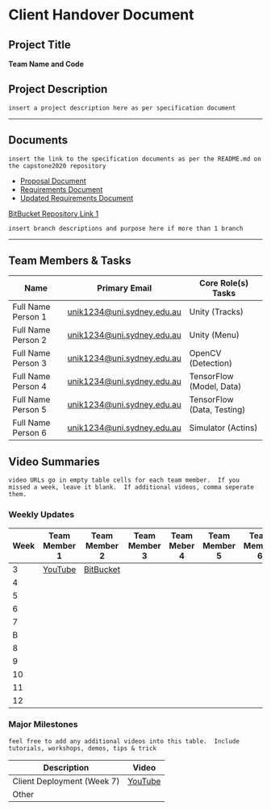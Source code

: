 # Client Handover Document 
## Project Title
**Team Name and Code**

## Project Description

`insert a project description here as per specification document`

---
## Documents

`insert the link to the specification documents as per the README.md on the capstone2020 repository`

- [Proposal Document]()
- [Requirements Document]()
- [Updated Requirements Document]()

[BitBucket Repository Link 1]()

`insert branch descriptions and purpose here if more than 1 branch`

---
## Team Members & Tasks

| Name | Primary Email | Core Role(s) Tasks |
|--|--|--|
| Full Name Person 1 | unik1234@uni.sydney.edu.au | Unity (Tracks) |
| Full Name Person 2 | unik1234@uni.sydney.edu.au | Unity (Menu) |
| Full Name Person 3 | unik1234@uni.sydney.edu.au | OpenCV (Detection) |
| Full Name Person 4 | unik1234@uni.sydney.edu.au | TensorFlow (Model, Data) |
| Full Name Person 5 | unik1234@uni.sydney.edu.au | TensorFlow (Data, Testing) |
| Full Name Person 6 | unik1234@uni.sydney.edu.au | Simulator (Actins) |

## Video Summaries

`video URLs go in empty table cells for each team member.  If you missed a week, leave it blank.  If additional videos, comma seperate them.`

### Weekly Updates
| Week | Team Member 1 | Team Member 2 | Team Member 3 | Team Meber 4 | Team Member 5 | Team Member 6 |
|--|--|--|--|--|--|--|
| 3 | [YouTube]() | [BitBucket]() | | | | | |
| 4 | | | | | | | |
| 5 | | | | | | | |
| 6 | | | | | | | |
| 7 | | | | | | | |
| B | | | | | | | |
| 8 | | | | | | | |
| 9 | | | | | | | |
| 10 | | | | | | | |
| 11 | | | | | | | |
| 12 | | | | | | | |

### Major Milestones

`feel free to add any additional videos into this table.  Include tutorials, workshops, demos, tips & trick`

| Description | Video |
|--|--|
| Client Deployment (Week 7) | [YouTube]()
| Other | |




